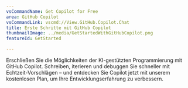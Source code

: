 ```yaml
---
vsCommandName: Get Copilot for Free
area: GitHub Copilot
vsCommandLink: vscmd://View.GitHub.Copilot.Chat
title: Erste Schritte mit GitHub Copilot
thumbnailImage: ../media/GetStartedWithGitHubCopilot.png
featureId: GetStarted

---
```



Erschließen Sie die Möglichkeiten der KI-gestützten Programmierung mit GitHub Copilot. Schreiben, iterieren und debuggen Sie schneller mit Echtzeit-Vorschlägen – und entdecken Sie Copilot jetzt mit unserem kostenlosen Plan, um Ihre Entwicklungserfahrung zu verbessern.

